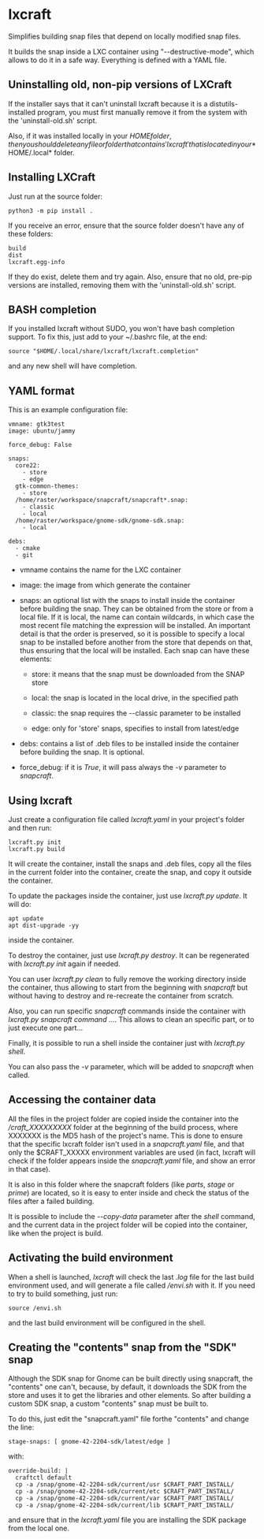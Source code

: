 # lxcraft

Simplifies building snap files that depend on locally modified snap files.

It builds the snap inside a LXC container using "--destructive-mode", which
allows to do it in a safe way. Everything is defined with a YAML file.

## Uninstalling old, non-pip versions of LXCraft

If the installer says that it can't uninstall lxcraft because it is a
distutils-installed program, you must first manually remove it from the
system with the 'uninstall-old.sh' script.

Also, if it was installed locally in your $HOME folder, then you should
delete any file or folder that contains 'lxcraft' that is located in
your *$HOME/.local* folder.

## Installing LXCraft

Just run at the source folder:

    python3 -m pip install .

If you receive an error, ensure that the source folder doesn't have any of
these folders:

    build
    dist
    lxcraft.egg-info

If they do exist, delete them and try again. Also, ensure that no old, pre-pip
versions are installed, removing them with the 'uninstall-old.sh' script.

## BASH completion

If you installed lxcraft without SUDO, you won't have bash completion support.
To fix this, just add to your ~/.bashrc file, at the end:

    source "$HOME/.local/share/lxcraft/lxcraft.completion"

and any new shell will have completion.

## YAML format

This is an example configuration file:

    vmname: gtk3test
    image: ubuntu/jammy

    force_debug: False

    snaps:
      core22:
        - store
        - edge
      gtk-common-themes:
        - store
      /home/raster/workspace/snapcraft/snapcraft*.snap:
        - classic
        - local
      /home/raster/workspace/gnome-sdk/gnome-sdk.snap:
        - local

    debs:
      - cmake
      - git

* vmname contains the name for the LXC container

* image: the image from which generate the container

* snaps: an optional list with the snaps to install inside the
container before building the snap. They can be obtained from the
store or from a local file. If it is local, the name can contain
wildcards, in which case the most recent file matching the expression
will be installed. An important detail is that the order is preserved,
so it is possible to specify a local snap to be installed before
another from the store that depends on that, thus ensuring that
the local will be installed. Each snap can have these elements:

  * store: it means that the snap must be downloaded from the SNAP store

  * local: the snap is located in the local drive, in the specified path

  * classic: the snap requires the --classic parameter to be installed

  * edge: only for 'store' snaps, specifies to install from latest/edge

* debs: contains a list of .deb files to be installed inside the
container before building the snap. It is optional.

* force_debug: if it is *True*, it will pass always the *-v* parameter to
*snapcraft*.


## Using lxcraft

Just create a configuration file called *lxcraft.yaml* in your project's
folder and then run:

    lxcraft.py init
    lxcraft.py build

It will create the container, install the snaps and .deb files, copy
all the files in the current folder into the container, create the
snap, and copy it outside the container.

To update the packages inside the container, just use *lxcraft.py update*.
It will do:

    apt update
    apt dist-upgrade -yy

inside the container.

To destroy the container, just use *lxcraft.py destroy*. It can be
regenerated with *lxcraft.py init* again if needed.

You can user *lxcraft.py clean* to fully remove the working directory
inside the container, thus allowing to start from the beginning
with *snapcraft* but without having to destroy and re-recreate the
container from scratch.

Also, you can run specific *snapcraft* commands inside the container
with *lxcraft.py snapcraft command ...*. This allows to clean an
specific part, or to just execute one part...

Finally, it is possible to run a shell inside the container just
with *lxcraft.py shell*.

You can also pass the *-v* parameter, which will be added to *snapcraft*
when called.

## Accessing the container data

All the files in the project folder are copied inside the container into
the */craft_XXXXXXXXX* folder at the beginning of the build process,
where XXXXXXX is the MD5 hash of the project's name. This is done to
ensure that the specific lxcraft folder isn't used in a *snapcraft.yaml*
file, and that only the $CRAFT_XXXXX environment variables are used
(in fact, lxcraft will check if the folder appears inside the
*snapcraft.yaml* file, and show an error in that case).

It is also in this folder where the snapcraft folders (like *parts*,
*stage* or *prime*) are located, so it is easy to enter inside and
check the status of the files after a failed building.

It is possible to include the *--copy-data* parameter after the *shell*
command, and the current data in the project folder will be copied
into the container, like when the project is build.

## Activating the build environment

When a shell is launched, *lxcraft* will check the last *.log* file
for the last build environment used, and will generate a file called
*/envi.sh* with it. If you need to try to build something, just run:

    source /envi.sh

and the last build environment will be configured in the shell.

## Creating the "contents" snap from the "SDK" snap

Although the SDK snap for Gnome can be built directly using snapcraft,
the "contents" one can't, because, by default, it downloads the SDK
from the store and uses it to get the libraries and other elements.
So after building a custom SDK snap, a custom "contents" snap must be
built to.

To do this, just edit the "snapcraft.yaml" file forthe "contents" and
change the line:

    stage-snaps: [ gnome-42-2204-sdk/latest/edge ]

with:

    override-build: |
      craftctl default
      cp -a /snap/gnome-42-2204-sdk/current/usr $CRAFT_PART_INSTALL/
      cp -a /snap/gnome-42-2204-sdk/current/etc $CRAFT_PART_INSTALL/
      cp -a /snap/gnome-42-2204-sdk/current/var $CRAFT_PART_INSTALL/
      cp -a /snap/gnome-42-2204-sdk/current/lib $CRAFT_PART_INSTALL/

and ensure that in the *lxcraft.yaml* file you are installing the SDK
package from the local one.
